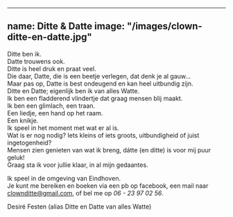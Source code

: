 
---
name: Ditte & Datte
image: "/images/clown-ditte-en-datte.jpg"
---

Ditte ben ik.  
Datte trouwens ook.  
Ditte is heel druk en praat veel.  
Die daar, Datte, die is een beetje verlegen, dat denk je al gauw…  
Maar pas op, Datte is best ondeugend en kan heel uitbundig zijn.  
Ditte en Datte; eigenlijk ben ik van alles Watte.  
Ik ben een fladderend vlindertje dat graag mensen blij maakt.  
Ik ben een glimlach, een traan.  
Een liedje, een hand op het raam.  
Een knikje.  
Ik speel in het moment met wat er al is.  
Wat is er nog nodig? Iets kleins of iets groots, uitbundigheid of juist ingetogenheid?  
Mensen zien genieten van wat ik breng, dátte (en ditte) is voor mij puur geluk!  
Graag sta ik voor jullie klaar, in al mijn gedaantes.  

Ik speel in de omgeving van Eindhoven.  
Je kunt me bereiken en boeken via een pb op facebook, een mail naar clownditte@gmail.com, of bel me op *06 - 23 97 02 56*. 

Desiré Festen (alias Ditte en Datte van alles Watte) 